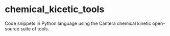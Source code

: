 # chemical_kicetic_tools
Code snippets in  Python language using the Cantera chemical kinetic open-source suite of tools.
